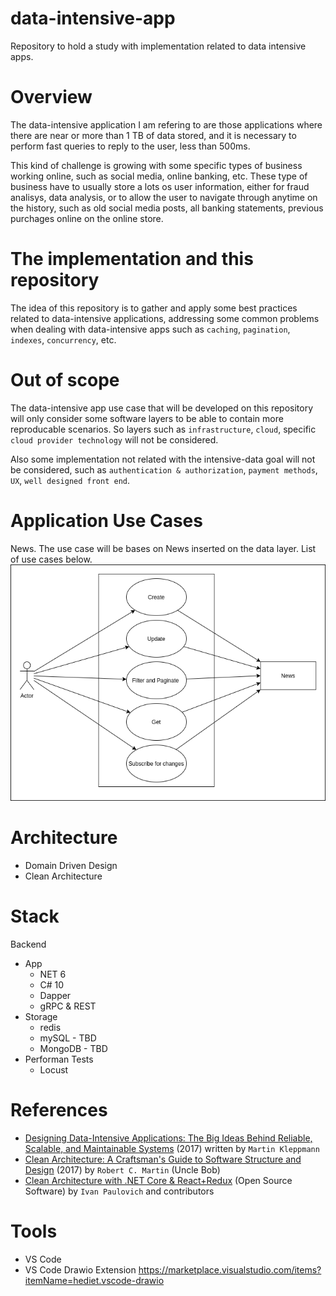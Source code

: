 # data-intensive-app
Repository to hold a study with implementation related to data intensive apps.

# Overview
The data-intensive application I am refering to are those applications where there are near or more than 1 TB of data stored, and it is necessary to perform fast queries to reply to the user, less than 500ms.

This kind of challenge is growing with some specific types of business working online, such as social media, online banking, etc. These type of business have to usually store a lots os user information, either for fraud analisys, data analysis, or to allow the user to navigate through anytime on the history, such as old social media posts, all banking statements, previous purchages online on the online store.

# The implementation and this repository
The idea of this repository is to gather and apply some best practices related to data-intensive applications, addressing some common problems when dealing with data-intensive apps such as `caching`, `pagination`, `indexes`, `concurrency`, etc.

# Out of scope
The data-intensive app use case that will be developed on this repository will only consider some software layers to be able to contain more reproducable scenarios. So layers such as `infrastructure`, `cloud`, specific `cloud provider technology` will not be considered. 

Also some implementation not related with the intensive-data goal will not be considered, such as `authentication & authorization`, `payment methods`, `UX`, `well designed front end`.


# Application Use Cases
News. The use case will be bases on News inserted on the data layer. List of use cases below. 
![use case daigram](docs/app-diagram.drawio.png)

# Architecture
- Domain Driven Design
- Clean Architecture

# Stack
Backend
- App
    - NET 6
    - C# 10
    - Dapper
    - gRPC & REST
- Storage
   - redis
   - mySQL - TBD
   - MongoDB - TBD
- Performan Tests
   - Locust


# References
- [Designing Data-Intensive Applications: The Big Ideas Behind Reliable, Scalable, and Maintainable Systems](https://www.oreilly.com/library/view/designing-data-intensive-applications/9781491903063/) (2017) written by `Martin Kleppmann`
- [Clean Architecture: A Craftsman's Guide to Software Structure and Design](https://pearson.instructure.com/eportfolios/71582) (2017) by `Robert C. Martin` (Uncle Bob)
- [Clean Architecture with .NET Core & React+Redux](https://github.com/ivanpaulovich/clean-architecture-manga) (Open Source Software) by `Ivan Paulovich` and contributors

# Tools
- VS Code
- VS Code Drawio Extension https://marketplace.visualstudio.com/items?itemName=hediet.vscode-drawio